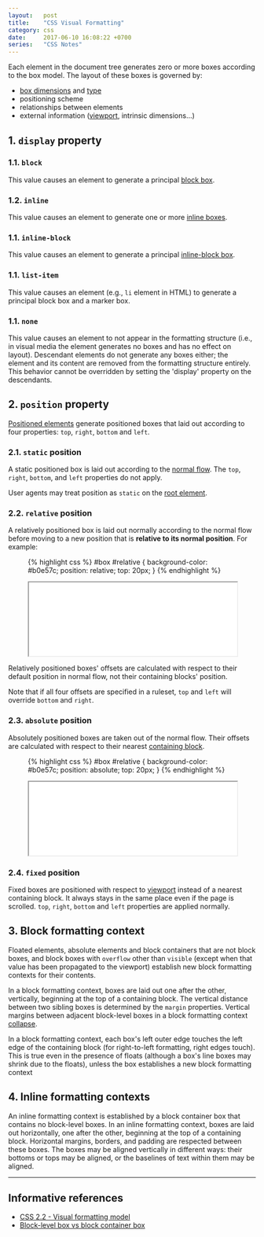 ```yaml
---
layout:   post
title:    "CSS Visual Formatting"
category: css
date:     2017-06-10 16:08:22 +0700
series:   "CSS Notes"
---
```


Each element in the document tree generates zero or more boxes according to the box model. The layout of these boxes is governed by:

- [box dimensions](/css/box-model.html#box-dimensions) and [type](/css/terminologies.html#types)
- positioning scheme
- relationships between elements
- external information ([viewport](/css/terminologies.html#viewport), intrinsic dimensions...)

## 1. `display` property

### 1.1. `block`

This value causes an element to generate a principal [block box](/css/terminologies.html#block-box).

### 1.2. `inline`

This value causes an element to generate one or more [inline boxes](/css/terminologies.html#inline-box).

### 1.1. `inline-block`

This value causes an element to generate a principal [inline-block box](/css/terminologies.html#inline-block-box).

### 1.1. `list-item`

This value causes an element (e.g., `li` element in HTML) to generate a principal block box and a marker box.

### 1.1. `none`

This value causes an element to not appear in the formatting structure (i.e., in visual media the element generates no boxes and has no effect on layout). Descendant elements do not generate any boxes either; the element and its content are removed from the formatting structure entirely. This behavior cannot be overridden by setting the 'display' property on the descendants.

## 2. `position` property

[Positioned elements](/css/terminologies.html#positioned-element) generate positioned boxes that laid out according to four properties: `top`, `right`, `bottom` and `left`.

### 2.1. `static` position

A static positioned box is laid out according to the [normal flow](/css/terminologies.html#normal-flow). The `top`, `right`, `bottom`, and `left` properties do not apply.

User agents may treat position as `static` on the [root element](/css/terminologies.html#root-element).

### 2.2. `relative` position

A relatively positioned box is laid out normally according to the normal flow before moving to a new position that is **relative to its normal position**. For example:

<figure class="flex wrap justify-between">
  <div class="col col-x-6 padding-clear-left">

{% highlight css %}
#box #relative {
  background-color: #b0e57c;
  position: relative;
  top: 20px;
}
{% endhighlight %}

  </div>
  <div class="col col-x-6 padding-clear-right">
      <iframe name="relative position example" src="/iframes/css-relative-position.html" width="100%"></iframe>
  </div>
</figure>

Relatively positioned boxes' offsets are calculated with respect to their default position in normal flow, not their containing blocks' position.

Note that if all four offsets are specified in a ruleset, `top` and `left` will override `bottom` and `right`.

### 2.3. `absolute` position

Absolutely positioned boxes are taken out of the normal flow. Their offsets are calculated with respect to their nearest [containing block](/css/terminologies.html#containing-block).

<figure class="flex wrap justify-between">
  <div class="col col-x-6 padding-clear-left">

{% highlight css %}
#box #relative {
  background-color: #b0e57c;
  position: absolute;
  top: 20px;
}
{% endhighlight %}

  </div>
  <div class="col col-x-6 padding-clear-right">
      <iframe name="absolute position example" src="/iframes/css-absolute-position.html" width="100%"></iframe>
  </div>
</figure>

### 2.4. `fixed` position

Fixed boxes are positioned with respect to [viewport](/css/terminologies.html#viewport) instead of a nearest containing block. It always stays in the same place even if the page is scrolled. `top`, `right`, `bottom` and `left` properties are applied normally.

## 3. Block formatting context

Floated elements, absolute elements and block containers that are not block boxes, and block boxes with `overflow` other than `visible` (except when that value has been propagated to the viewport) establish new block formatting contexts for their contents.

In a block formatting context, boxes are laid out one after the other, vertically, beginning at the top of a containing block. The vertical distance between two sibling boxes is determined by the `margin` properties. Vertical margins between adjacent block-level boxes in a block formatting context [collapse](/css/box-model.html#collapsing-vertical-margins).

In a block formatting context, each box's left outer edge touches the left edge of the containing block (for right-to-left formatting, right edges touch). This is true even in the presence of floats (although a box's line boxes may shrink due to the floats), unless the box establishes a new block formatting context

## 4. Inline formatting contexts

An inline formatting context is established by a block container box that contains no block-level boxes. In an inline formatting context, boxes are laid out horizontally, one after the other, beginning at the top of a containing block. Horizontal margins, borders, and padding are respected between these boxes. The boxes may be aligned vertically in different ways: their bottoms or tops may be aligned, or the baselines of text within them may be aligned.

---

## Informative references

- [CSS 2.2 - Visual formatting model](https://www.w3.org/TR/CSS22/visuren.html)
- [Block-level box vs block container box](https://stackoverflow.com/questions/30883857/css-spec-block-level-box-block-container-box-and-block-box)
